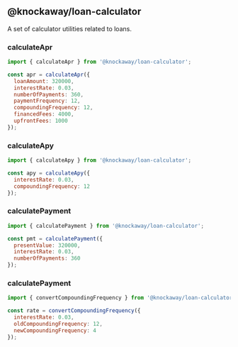 ## @knockaway/loan-calculator

A set of calculator utilities related to loans.

### calculateApr

```js
import { calculateApr } from '@knockaway/loan-calculator';

const apr = calculateApr({
  loanAmount: 320000,
  interestRate: 0.03,
  numberOfPayments: 360,
  paymentFrequency: 12,
  compoundingFrequency: 12,
  financedFees: 4000,
  upfrontFees: 1000
});
```

### calculateApy

```js
import { calculateApy } from '@knockaway/loan-calculator';

const apy = calculateApy({
  interestRate: 0.03,
  compoundingFrequency: 12
});
```

### calculatePayment

```js
import { calculatePayment } from '@knockaway/loan-calculator';

const pmt = calculatePayment({
  presentValue: 320000,
  interestRate: 0.03,
  numberOfPayments: 360
});
```

### calculatePayment

```js
import { convertCompoundingFrequency } from '@knockaway/loan-calculator';

const rate = convertCompoundingFrequency({
  interestRate: 0.03,
  oldCompoundingFrequency: 12,
  newCompoundingFrequency: 4
});
```
